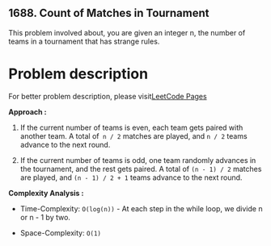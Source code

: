 ## 1688. Count of Matches in Tournament

This problem involved about, you are given an integer n, the number of teams in a tournament that has strange rules.

# Problem description

For better problem description, please visit[LeetCode Pages](https://leetcode.com/problems/count-of-matches-in-tournament/description)

**Approach :**<br/>

1. If the current number of teams is even, each team gets paired with another team. A total of` n / 2` matches are played, and `n / 2` teams advance to the next round.

2. If the current number of teams is odd, one team randomly advances in the tournament, and the rest gets paired. A total of `(n - 1) / 2` matches are played, and `(n - 1) / 2 + 1` teams advance to the next round.

**Complexity Analysis :**<br/>

-   Time-Complexity: `O(log(n))` - At each step in the while loop, we divide n or n - 1 by two.

-   Space-Complexity: `O(1)`
